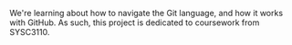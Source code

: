 We're learning about how to navigate the Git language, and how it works with GitHub. As such, this project is dedicated to coursework from SYSC3110.
